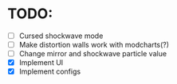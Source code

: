 # TODO:

- [ ] Cursed shockwave mode
- [ ] Make distortion walls work with modcharts(?)
- [ ] Change mirror and shockwave particle value
- [x] Implement UI
- [x] Implement configs
